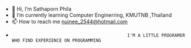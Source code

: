 - 👋 Hi, I’m Sathaporn Phila
- 🌱 I’m currently learning Computer Enginerring, KMUTNB ,Thailand
- 📫 How to reach me nuinee_2544@hotmail.com
-                                                 I'M A LITTLE PROGRAMER WHO FIND EXPERIENCE ON PROGRAMMING

<!---
Sathaporn-Phila/Sathaporn-Phila is a ✨ special ✨ repository because its `README.md` (this file) appears on your GitHub profile.
You can click the Preview link to take a look at your changes.
--->
